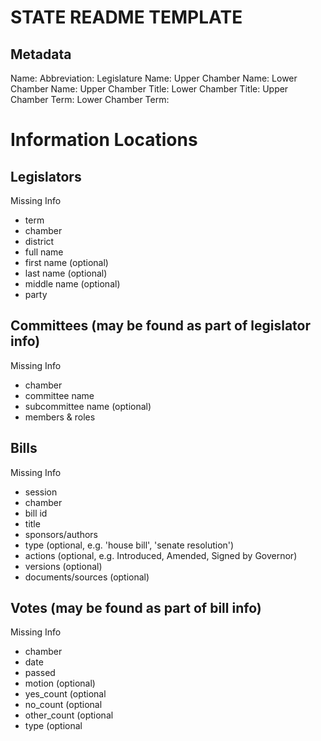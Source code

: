 STATE README TEMPLATE
=====================

Metadata
--------
Name:
Abbreviation:
Legislature Name:
Upper Chamber Name:
Lower Chamber Name:
Upper Chamber Title:
Lower Chamber Title:
Upper Chamber Term:
Lower Chamber Term:


Information Locations
=====================

Legislators
-----------
Missing Info

* term
* chamber
* district
* full name
* first name (optional)
* last name (optional)
* middle name (optional)
* party

Committees (may be found as part of legislator info)
----------------------------------------------------
Missing Info

* chamber
* committee name
* subcommittee name (optional)
* members & roles

Bills
-----
Missing Info

* session
* chamber
* bill id
* title
* sponsors/authors
* type (optional, e.g. 'house bill', 'senate resolution')
* actions (optional, e.g. Introduced, Amended, Signed by Governor)
* versions (optional)
* documents/sources (optional)

Votes (may be found as part of bill info)
-----------------------------------------
Missing Info

* chamber
* date
* passed
* motion (optional)
* yes_count (optional
* no_count (optional
* other_count (optional
* type (optional
